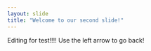 ```yaml
---
layout: slide
title: "Welcome to our second slide!"
---
```

Editing for test!!!!
Use the left arrow to go back!
